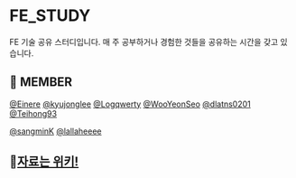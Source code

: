 # FE_STUDY
FE 기술 공유 스터디입니다.
매 주 공부하거나 경험한 것들을 공유하는 시간을 갖고 있습니다.

## 👫 MEMBER
[@Einere](https://github.com/Einere) 
[@kyujonglee](https://github.com/kyujonglee)
[@Logqwerty](https://github.com/Logqwerty)
[@WooYeonSeo](https://github.com/WooYeonSeo)
[@dlatns0201](https://github.com/dlatns0201)
[@Teihong93](https://github.com/teihong93)

[@sangminK](https://github.com/sangminK)
[@lallaheeee](https://github.com/lallaheeee)


## 🔖[자료는 위키!](https://github.com/WooYeonSeo/FE_STUDY/wiki)

